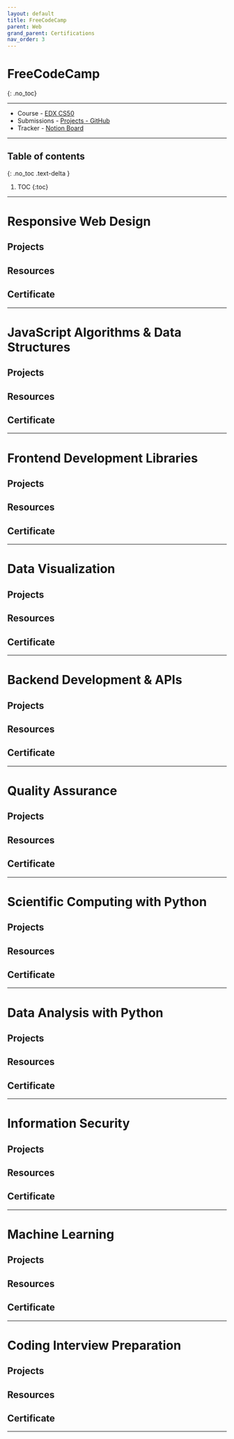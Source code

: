 ```yaml
---
layout: default
title: FreeCodeCamp
parent: Web
grand_parent: Certifications
nav_order: 3
---
```


# FreeCodeCamp
{: .no_toc}

---

- Course - [EDX CS50](https://freecodecamp.org)
- Submissions - [Projects - GitHub](https://github.com/CodeDotJS/freakodecamp)
- Tracker - [Notion Board](https://www.notion.so/36ab3b09db4d4497974e95964901ddb0?v=93889486e7724a0786df98bbd8f522ee)

---

## Table of contents
{: .no_toc .text-delta }

1. TOC
{:toc}

---

# Responsive Web Design

## Projects

## Resources

## Certificate

---

# JavaScript Algorithms & Data Structures

## Projects

## Resources

## Certificate

---

# Frontend Development Libraries

## Projects

## Resources

## Certificate

---

# Data Visualization

## Projects

## Resources

## Certificate

---

# Backend Development & APIs

## Projects

## Resources

## Certificate

---

# Quality Assurance

## Projects

## Resources

## Certificate

---

# Scientific Computing with Python

## Projects

## Resources

## Certificate

---

# Data Analysis with Python

## Projects

## Resources

## Certificate

---

# Information Security

## Projects

## Resources

## Certificate

---

# Machine Learning

## Projects

## Resources

## Certificate

---

# Coding Interview Preparation

## Projects

## Resources

## Certificate

---
